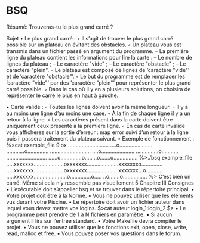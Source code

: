 # BSQ
Résumé: Trouveras-tu le plus grand carré ?

Sujet
• Le plus grand carré :
◦ Il s’agit de trouver le plus grand carré possible sur un plateau en évitant des
obstacles.
◦ Un plateau vous est transmis dans un fichier passé en argument du programme.
◦ La première ligne du plateau contient les informations pour lire la carte :
– Le nombre de lignes du plateau ;
– Le caractère "vide" ;
– Le caractère "obstacle" ;
– Le caractère "plein".
◦ Le plateau est composé de lignes de ’caractère "vide"’ et de ’caractère
"obstacle"’.
◦ Le but du programme est de remplacer les ’caractère "vide"’ par des ’caractère
"plein"’ pour représenter le plus grand carré possible.
◦ Dans le cas où il y en a plusieurs solutions, on choisira de représenter le carré le
plus en haut à gauche.


• Carte valide :
◦ Toutes les lignes doivent avoir la même longueur.
◦ Il y a au moins une ligne d’au moins une case.
◦ À la fin de chaque ligne il y a un retour à la ligne.
◦ Les caractères présent dans la carte doivent être uniquement ceux présenté à la
première ligne.
◦ En cas de carte invalide vous afficherez sur la sortie d’erreur : map error suivi
d’un retour à la ligne puis il passera traitement du plateau suivant.
• Exemple de fonctionnement :
%>cat example_file
9.ox
...........................
....o......................
............o..............
...........................
....o......................
...............o...........
...........................
......o..............o.....
..o.......o................
%>./bsq example_file
.....xxxxxxx...............
....oxxxxxxx...............
.....xxxxxxxo..............
.....xxxxxxx...............
....oxxxxxxx...............
.....xxxxxxx...o...........
.....xxxxxxx...............
......o..............o.....
..o.......o................
%>
C’est bien un carré. Même si cela n’y ressemble pas visuellement
5
Chapitre III
Consignes
• L’exécutable doit s’appeller bsq et se trouver dans le répertoire principal.
• Votre projet doit être à la Norme.
• Vous ne pouvez utiliser que les éléments vus durant votre Piscine.
• Le répertoire doit avoir un fichier auteur dans lequel vous devez mettre vos logins.
$>cat auteur
login_1:login_2
$>
• Le programme peut prendre de 1 à N fichiers en paramètre.
• Si aucun argument il lira sur l’entrée standard.
• Votre Makefile devra compiler le projet.
• Vous ne pouvez utiliser que les fonctions exit, open, close, write, read, malloc
et free.
• Vous pouvez poser vos questions dans le forum.


